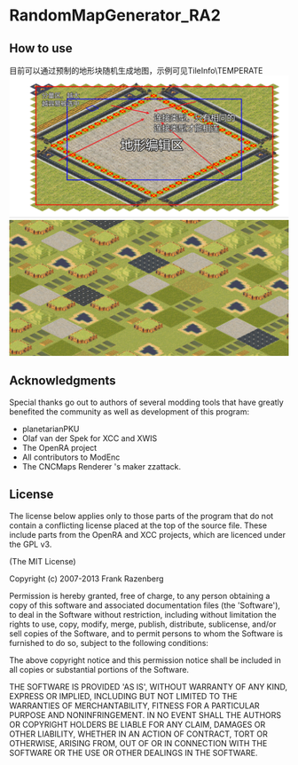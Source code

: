 # RandomMapGenerator_RA2 #
How to use
-------
目前可以通过预制的地形块随机生成地图，示例可见TileInfo\TEMPERATE
![map](使用方法.png)
![map](thumb_map.png)


Acknowledgments
-------

Special thanks go out to authors of several modding tools that have greatly benefited the community as well as development of this program:

- planetarianPKU
- Olaf van der Spek for XCC and XWIS
- The OpenRA project
- All contributors to ModEnc
- The CNCMaps Renderer 's maker zzattack.


License
-------

The license below applies only to those parts of the program that do not contain a conflicting license placed at the top of the source file. These include parts from the OpenRA and XCC projects, which are licenced under the GPL v3.

(The MIT License)

Copyright (c) 2007-2013 Frank Razenberg

Permission is hereby granted, free of charge, to any person obtaining a copy of this software and associated documentation files (the 'Software'), to deal in the Software without restriction, including without limitation the rights to use, copy, modify, merge, publish, distribute, sublicense, and/or sell copies of the Software, and to permit persons to whom the Software is furnished to do so, subject to the following conditions:

The above copyright notice and this permission notice shall be included in all copies or substantial portions of the Software.

THE SOFTWARE IS PROVIDED 'AS IS', WITHOUT WARRANTY OF ANY KIND, EXPRESS OR IMPLIED, INCLUDING BUT NOT LIMITED TO THE WARRANTIES OF MERCHANTABILITY, FITNESS FOR A PARTICULAR PURPOSE AND NONINFRINGEMENT. IN NO EVENT SHALL THE AUTHORS OR COPYRIGHT HOLDERS BE LIABLE FOR ANY CLAIM, DAMAGES OR OTHER LIABILITY, WHETHER IN AN ACTION OF CONTRACT, TORT OR OTHERWISE, ARISING FROM, OUT OF OR IN CONNECTION WITH THE SOFTWARE OR THE USE OR OTHER DEALINGS IN THE SOFTWARE.

